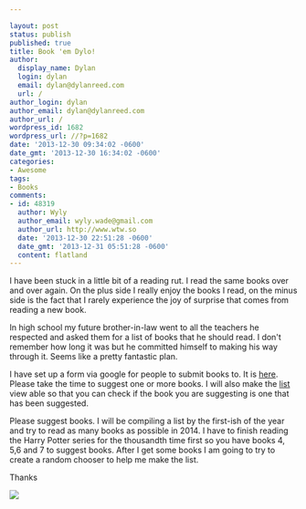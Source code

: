 ```yaml
---

layout: post
status: publish
published: true
title: Book 'em Dylo!
author:
  display_name: Dylan
  login: dylan
  email: dylan@dylanreed.com
  url: /
author_login: dylan
author_email: dylan@dylanreed.com
author_url: /
wordpress_id: 1682
wordpress_url: //?p=1682
date: '2013-12-30 09:34:02 -0600'
date_gmt: '2013-12-30 16:34:02 -0600'
categories:
- Awesome
tags:
- Books
comments:
- id: 48319
  author: Wyly
  author_email: wyly.wade@gmail.com
  author_url: http://www.wtw.so
  date: '2013-12-30 22:51:28 -0600'
  date_gmt: '2013-12-31 05:51:28 -0600'
  content: flatland
---
```


I have been stuck in a little bit of a reading rut. I read the same books over and over again. On the plus side I really enjoy the books I read, on the minus side is the fact that I rarely experience the joy of surprise that comes from reading a new book.

In high school my future brother-in-law went to all the teachers he respected and asked them for a list of books that he should read. I don't remember how long it was but he committed himself to making his way through it. Seems like a pretty fantastic plan.

I have set up a form via google for people to submit books to. It is [here][1]. Please take the time to suggest one or more books. I will also make the [list][2] view able so that you can check if the book you are suggesting is one that has been suggested.

   [1]: https://docs.google.com/a/dylanreed.com/forms/d/19iC8VVfX7-5RHDIa3D-pL7mAiU0eFD_6eQW7HtTsd9w/viewform
   [2]: https://docs.google.com/spreadsheet/ccc?key=0AjuRpKKTHJltdEp2WDJSN0hmYWlaeXRSOFRzbWk1T1E&usp=sharing

Please suggest books. I will be compiling a list by the first-ish of the year and try to read as many books as possible in 2014. I have to finish reading the Harry Potter series for the thousandth time first so you have books 4, 5,6 and 7 to suggest books. After I get some books I am going to try to create a random chooser to help me make the list.

Thanks 

[![][3]][4]

   [3]: http://mentalfloss.com/sites/default/files/styles/article_640x430/public/book-it_5.jpg
   [4]: http://www.google.com/imgres?sa=X&espv=210&es_sm=91&biw=1075&bih=1015&tbm=isch&tbnid=-3KzNkTlXFhR-M:&imgrefurl=http://www.thewheelhousereview.com/2012/05/09/hey-guys-lets-start-a-book-club/&docid=f00c7s0pcUfezM&imgurl=http://www.thewheelhousereview.com//media/2012/05/book-it-300x208.jpg&w=300&h=208&ei=AqHBUrq0MKLAyAGQ1IHACw&zoom=1&ved=1t:3588,r:12,s:0,i:117&iact=rc&page=1&tbnh=166&tbnw=240&start=0&ndsp=44&tx=138&ty=61

